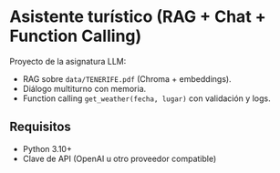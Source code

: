 # Asistente turístico (RAG + Chat + Function Calling)

Proyecto de la asignatura LLM:
- RAG sobre `data/TENERIFE.pdf` (Chroma + embeddings).
- Diálogo multiturno con memoria.
- Function calling `get_weather(fecha, lugar)` con validación y logs.

## Requisitos
- Python 3.10+
- Clave de API (OpenAI u otro proveedor compatible)
